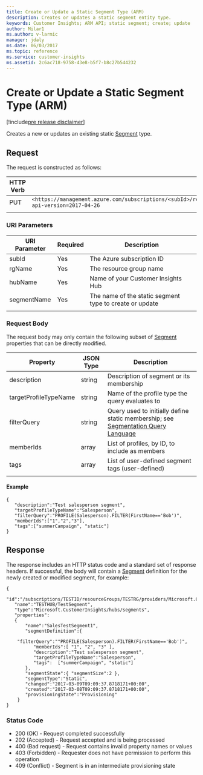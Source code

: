 ```yaml
---
title: Create or Update a Static Segment Type (ARM)
description: Creates or updates a static segment entity type.
keywords: Customer Insights; ARM API; static segment; create; update
author: Milar1
ms.author: v-larmic
manager: jdaly
ms.date: 06/03/2017
ms.topic: reference
ms.service: customer-insights 
ms.assetid: 2c6ac718-9758-43e8-b5f7-b8c27b544232
---
```


Create or Update a Static Segment Type (ARM)
===========================================

[!include[pre release disclaimer](../../../includes/cc-beta-prerelease-disclaimer.md)]

Creates a new or updates an existing static [Segment](../types/segment.md) type. 
  
## Request 
 The request is constructed as follows: 
  
|**HTTP Verb**|**Request URI**| 
|-------------|---------------| 
|PUT|`<https://management.azure.com/subscriptions/<subId>/resourceGroups/<rgName>/providers/Microsoft.CustomerInsights/hubs/<hubName>/segments/static/<segmentName>?api-version=2017-04-26`|
| | | 
  
### URI Parameters 
  
|**URI Parameter**|**Required**|**Description**| 
| --------------- | ---------- | ------------- | 
|subId|Yes|The Azure subscription ID|
|rgName|Yes|The resource group name|  
|hubName|Yes|Name of your Customer Insights Hub|
|segmentName|Yes|The name of the static segment type to create or update|  
| | | |

### Request Body  
The request body may only contain the following subset of [Segment](../types/segment.md) properties that can be directly modified. 
  
  |**Property**|**JSON Type**|**Description**|
| ---------- | ----------- | ------------- |
| description | string | Description of segment or its membership |
| targetProfileTypeName | string | Name of the profile type the query evaluates to |
| filterQuery | string | Query used to initially define static membership; see [Segmentation Query Language](../segquerylang.md) |
| memberIds | array | List of profiles, by ID, to include as members  |
| tags | array | List of user-defined segment tags (user-defined) | 
| | | |

#### Example

```{json}  
{ 
   "description":"Test salesperson segment",
   "targetProfileTypeName":"Salesperson",
   "filterQuery":"PROFILE(Salesperson).FILTER(FirstName=='Bob')",
   "memberIds":["1","2","3"],
   "tags":["summerCampaign", "static"]
}
```  

## Response  
 The response includes an HTTP status code and a standard set of response headers. If successful, the body will contain a [Segment](../types/segment.md) definition for the newly created or modified segment, for example:

```{json}  
{
   "id":"/subscriptions/TESTID/resourceGroups/TESTRG/providers/Microsoft.CustomerInsights/hubs/TESTHUB/segments/TestSegment"
   "name":"TESTHUB/TestSegment", 
   "type":"Microsoft.CustomerInsights/hubs/segments", 
   "properties":
   {
       "name":"SalesTestSegment1", 
       "segmentDefinition":{  
          "filterQuery":""PROFILE(Salesperson).FILTER(FirstName=='Bob')", 
          "memberIds":[ "1", "2", "3" ], 
          "description":"Test salesperson segment", 
          "targetProfileTypeName":"Salesperson", 
          "tags":  ["summerCampaign", "static"] 
       }, 
       "segmentState":{ "segmentSize":2 }, 
       "segmentType":"Static", 
       "changed":"2017-03-09T09:09:37.8718171+00:00", 
       "created":"2017-03-08T09:09:37.8718171+00:00", 
       "provisioningState":"Provisioning"
    }
} 
```

### Status Code  
  
* 200 (OK) - Request completed successfully 
* 202 (Accepted) - Request accepted and is being processed 
* 400 (Bad request) - Request contains invalid property names or values
* 403 (Forbidden) - Requester does not have permission to perform this operation
* 409 (Conflict) - Segment is in an intermediate provisioning state
